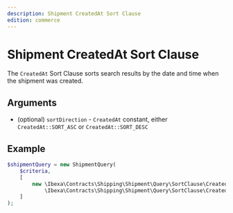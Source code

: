 ```yaml
---
description: Shipment CreatedAt Sort Clause
edition: commerce
---
```


# Shipment CreatedAt Sort Clause

The `CreatedAt` Sort Clause sorts search results by the date and time when the shipment was created.

## Arguments

- (optional) `sortDirection` - `CreatedAt` constant, either `CreatedAt::SORT_ASC` or `CreatedAt::SORT_DESC`

## Example

``` php
$shipmentQuery = new ShipmentQuery(
    $criteria,
    [
        new \Ibexa\Contracts\Shipping\Shipment\Query\SortClause\CreatedAt(
            \Ibexa\Contracts\Shipping\Shipment\Query\SortClause\CreatedAt::SORT_ASC)
    ]
);
```
